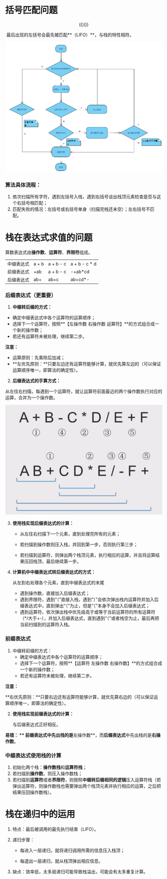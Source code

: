 # 括号匹配问题

$$
(()())
$$

​		最后出现的左括号会最先被匹配**（LIFO）**，与栈的特性相符。

![image-20250519215817639](images/image-20250519215817639.png)

### 算法具体流程：

1. 依次扫描所有字符，遇到左括号入栈，遇到右括号谈出栈顶元素检查是否与这个右括号相匹配；
2. 匹配失败的情况：左括号或右括号单身（扫描完栈还未空）；左右括号不匹配。



# 栈在表达式求值的问题

​		算数表达式由**操作数**、**运算符**、**界限符**组成。



|            |       |           |               |
| ---------- | ----- | --------- | ------------- |
| 中缀表达式 | a + b | a + b - c | a + b - c * d |
| 前缀表达式 | +ab   | a + b - c | -+ab*cd       |
| 后缀表达式 | ab+   | ab+c      | ab+cd*-       |



### 后缀表达式（更重要）

1. **中缀转后缀的方式：**

- 确定中缀表达式中各个运算符的运算顺序；
- 选择下一个运算符，按照**【左操作数  右操作数  运算符】**的方式组合成一个新的操作数；
- 若还有运算符未被处理，继续第二步。



**注意：**

- 运算原则：先乘除后加减；
- **左优先原则：**只要左边还有运算符能够计算，就优先算左边的（可以保证运算顺序唯一，即算法的确定性）。



2. **后缀表达式的手算方式：**

​		从左往右扫描，每遇到一个运算符，就让运算符前面最近的两个操作数执行对应的运算，合并为一个操作数。

![image-20250521201012831](images/image-20250521201012831.png)

3. **使用栈实现后缀表达式的计算：**

   - 从左往右扫描下一个元素，直到处理完所有的元素；

   - 若扫描到操作数则压入栈，并回到第一步，否则执行第三步；

   - 若扫描到运算符，则弹出两个栈顶元素，执行相应的运算，并且将运算结果压回栈顶，最后继续第一步。

     

4. **计算机中中缀表达式转后缀表达式的方式：**

   从左到右处理各个元素，直到中缀表达式的末尾

   - 遇到操作数，直接加入后缀表达式；
   - 遇到界限符，遇到“（”直接入栈，遇到“）”会依次弹出栈内运算符并加入后缀表达式中，直到弹出“（”为止，但是“（”本身不会加入后缀表达式；
   - 遇到运算符，依次弹出栈中优先级高于或等于当前运算符的所有运算符（*/大于+-），并加入后缀表达式，直到遇到“（”或者栈空为止，最后再把当前扫描到的运算符入栈。



### 前缀表达式

1. 中缀转前缀的方式：
   - 确定中缀表达式中各个运算符的运算顺序；
   - 选择下一个运算符，按照**【运算符 左操作数  右操作数】**的方式组合成一个新的操作数；
   - 若还有运算符未被处理，继续第二步。



**注意：**

​		**右优先原则：**只要右边还有运算符能够计算，就优先算右边的（可以保证运算顺序唯一，即算法的确定性）。



2. **使用栈实现前缀表达式的计算：**

   与后缀表达式正好相反。



**易错： ** **前缀表达式**中先出栈的是**左操作数**，而**后缀表达式**中先出栈的是**右操作数**。



### 中缀表达式使用栈的计算

1. 初始化两个栈：**操作数栈**和**运算符栈**；
2. 若扫描到**操作数**，则压入操作数栈；
3. 若扫描到**运算符**或者**界限符**，则按照**中缀转后缀相同的逻辑**压入运算符栈（若弹出运算符，则操作数栈也需要弹出两个栈顶元素并执行相应的运算，之后把结果压回操作数栈）。



# 栈在递归中的运用

1. 特点：最后被调用的最先执行结束（LIFO）。

   

2. 递归步骤：

   - 每进入一层递归，就将递归调用所需的信息压入栈顶；

   - 每退出一层递归，就从栈顶弹出相应信息。

     

3. 缺点：效率低，太多层递归可能导致栈溢出，可能会有太多重复计算。